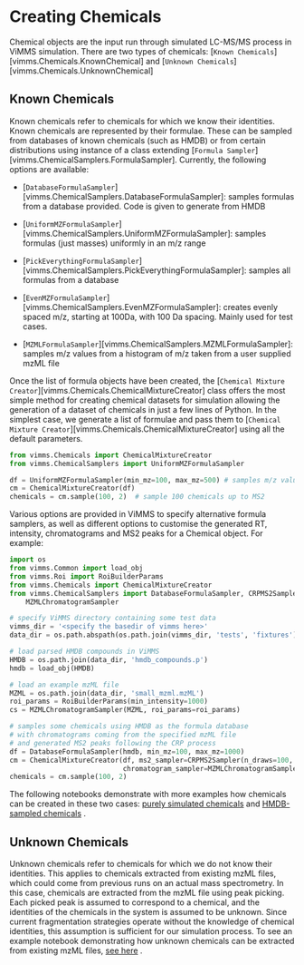 # Creating Chemicals

Chemical objects are the input run through simulated LC-MS/MS process in ViMMS simulation. There are two types of
chemicals: [`Known Chemicals`][vimms.Chemicals.KnownChemical] and [`Unknown Chemicals`][vimms.Chemicals.UnknownChemical]

## Known Chemicals

Known chemicals refer to chemicals for which we know their identities. Known chemicals are represented by their
formulae. These can be sampled from databases of known chemicals (such as HMDB) or from certain distributions using
instance of a class extending [`Formula Sampler`][vimms.ChemicalSamplers.FormulaSampler]. Currently, the following
options are available:

- [`DatabaseFormulaSampler`][vimms.ChemicalSamplers.DatabaseFormulaSampler]: samples formulas from a database provided.
  Code is given to generate from HMDB

- [`UniformMZFormulaSampler`][vimms.ChemicalSamplers.UniformMZFormulaSampler]: samples formulas (just masses) uniformly
  in an m/z range

- [`PickEverythingFormulaSampler`][vimms.ChemicalSamplers.PickEverythingFormulaSampler]: samples all formulas from a
  database

- [`EvenMZFormulaSampler`][vimms.ChemicalSamplers.EvenMZFormulaSampler]: creates evenly spaced m/z, starting at 100Da,
  with 100 Da spacing. Mainly used for test cases.

- [`MZMLFormulaSampler`][vimms.ChemicalSamplers.MZMLFormulaSampler]: samples m/z values from a histogram of m/z taken
  from a user supplied mzML file

Once the list of formula objects have been created,
the [`Chemical Mixture Creator`][vimms.Chemicals.ChemicalMixtureCreator] class offers the most simple method for
creating chemical datasets for simulation allowing the generation of a dataset of chemicals in just a few lines of
Python. In the simplest case, we generate a list of formulae and pass them
to [`Chemical Mixture Creator`][vimms.Chemicals.ChemicalMixtureCreator] using all the default parameters.

```python
from vimms.Chemicals import ChemicalMixtureCreator
from vimms.ChemicalSamplers import UniformMZFormulaSampler

df = UniformMZFormulaSampler(min_mz=100, max_mz=500) # samples m/z values uniformly between 100 and 500
cm = ChemicalMixtureCreator(df)
chemicals = cm.sample(100, 2)  # sample 100 chemicals up to MS2
```

Various options are provided in ViMMS to specify alternative formula samplers, as well as different options to customise
the generated RT, intensity, chromatograms and MS2 peaks for a Chemical object. For example:

```python
import os
from vimms.Common import load_obj
from vimms.Roi import RoiBuilderParams
from vimms.Chemicals import ChemicalMixtureCreator
from vimms.ChemicalSamplers import DatabaseFormulaSampler, CRPMS2Sampler,
    MZMLChromatogramSampler

# specify ViMMS directory containing some test data
vimms_dir = '<specify the basedir of vimms here>'
data_dir = os.path.abspath(os.path.join(vimms_dir, 'tests', 'fixtures'))

# load parsed HMDB compounds in ViMMS
HMDB = os.path.join(data_dir, 'hmdb_compounds.p')
hmdb = load_obj(HMDB)

# load an example mzML file
MZML = os.path.join(data_dir, 'small_mzml.mzML')
roi_params = RoiBuilderParams(min_intensity=1000)
cs = MZMLChromatogramSampler(MZML, roi_params=roi_params)

# samples some chemicals using HMDB as the formula database
# with chromatograms coming from the specified mzML file 
# and generated MS2 peaks following the CRP process
df = DatabaseFormulaSampler(hmdb, min_mz=100, max_mz=1000)
cm = ChemicalMixtureCreator(df, ms2_sampler=CRPMS2Sampler(n_draws=100, alpha=2),
                            chromatogram_sampler=MZMLChromatogramSampler(MZML))
chemicals = cm.sample(100, 2)
```

The following notebooks demonstrate with more examples how chemicals can be created in these two
cases: [purely simulated chemicals](https://github.com/glasgowcompbio/vimms/blob/master/demo/01.%20Data/03.%20Generating%20Sets%20of%20Chemicals%20with%20the%20ChemicalMixtureCreator%20class.ipynb)
and
[HMDB-sampled chemicals](https://github.com/glasgowcompbio/vimms/blob/master/demo/01.%20Data/01.%20Extracting%20Chemicals%20from%20HMDB.ipynb)
.

## Unknown Chemicals

Unknown chemicals refer to chemicals for which we do not know their identities. This applies to chemicals extracted from
existing mzML files, which could come from previous runs on an actual mass spectrometry. In this case, chemicals are
extracted from the mzML file using peak picking. Each picked peak is assumed to correspond to a chemical, and the
identities of the chemicals in the system is assumed to be unknown. Since current fragmentation strategies operate
without the knowledge of chemical identities, this assumption is sufficient for our simulation process. To see an
example notebook demonstrating how unknown chemicals can be extracted from existing mzML
files, [see here](https://github.com/glasgowcompbio/vimms/blob/master/demo/01.%20Data/02.%20Extracting%20Chemicals%20from%20an%20mzML%20file.ipynb)
.